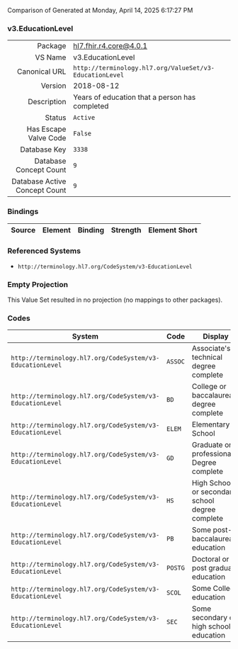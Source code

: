 Comparison of 
Generated at Monday, April 14, 2025 6:17:27 PM

### v3.EducationLevel

|      |     |
| ---: | --- |
| Package | hl7.fhir.r4.core@4.0.1 |
| VS Name | v3.EducationLevel |
| Canonical URL | `http://terminology.hl7.org/ValueSet/v3-EducationLevel` |
| Version | 2018-08-12 |
| Description | Years of education that a person has completed |
| Status | `Active` |
| Has Escape Valve Code | `False` |
| Database Key | `3338` |
| Database Concept Count | `9` |
| Database Active Concept Count | `9` |
### Bindings

| Source | Element | Binding | Strength | Element Short |
| ------ | ------- | ------- | -------- | ------------- |

### Referenced Systems

* `http://terminology.hl7.org/CodeSystem/v3-EducationLevel`
### Empty Projection

This Value Set resulted in no projection (no mappings to other packages).

### Codes

| System | Code | Display |
| ------ | ---- | ------- |
| `http://terminology.hl7.org/CodeSystem/v3-EducationLevel` | `ASSOC` | Associate's or technical degree complete |
| `http://terminology.hl7.org/CodeSystem/v3-EducationLevel` | `BD` | College or baccalaureate degree complete |
| `http://terminology.hl7.org/CodeSystem/v3-EducationLevel` | `ELEM` | Elementary School |
| `http://terminology.hl7.org/CodeSystem/v3-EducationLevel` | `GD` | Graduate or professional Degree complete |
| `http://terminology.hl7.org/CodeSystem/v3-EducationLevel` | `HS` | High School or secondary school degree complete |
| `http://terminology.hl7.org/CodeSystem/v3-EducationLevel` | `PB` | Some post-baccalaureate education |
| `http://terminology.hl7.org/CodeSystem/v3-EducationLevel` | `POSTG` | Doctoral or post graduate education |
| `http://terminology.hl7.org/CodeSystem/v3-EducationLevel` | `SCOL` | Some College education |
| `http://terminology.hl7.org/CodeSystem/v3-EducationLevel` | `SEC` | Some secondary or high school education |
